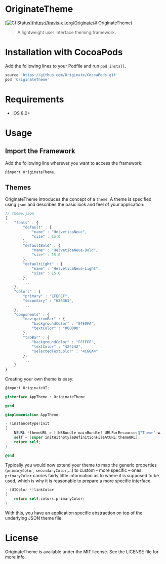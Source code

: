 # OriginateTheme
[![CI Status](http://img.shields.io/travis/Originate/OriginateUI.svg?style=flat)](https://travis-ci.org/Originate/# OriginateTheme)

> A lightweight user interface theming framework.

# Installation with CocoaPods
Add the following lines to your Podfile and run `pod install`.

```ruby
source 'https://github.com/Originate/CocoaPods.git'
pod 'OriginateTheme'
```

# Requirements
- iOS 8.0+

# Usage

## Import the Framework

Add the following line wherever you want to access the framework:
```objective-c
@import OriginateTheme;
```

## Themes

OriginateTheme introduces the concept of a `theme`. A theme is specified using `json` and describes the basic look and feel of your application:

```javascript
// Theme.json
{
    "fonts" : {
        "default" : {
            "name" : "HelveticaNeue",
            "size" : 15.0
        },
        "defaultBold" : {
            "name" : "HelveticaNeue-Bold",
            "size" : 15.0
        },
        "defaultLight" : {
            "name" : "HelveticaNeue-Light",
            "size" : 15.0
        },
        ...
    },
    "colors" : {
        "primary" : "EFEFEF",
        "secondary" : "636363",
        ...
    },
    "components" : {
        "navigationBar" : {
            "backgroundColor" : "84E0FA",
            "textColor" : "000000"
        },
        "tabBar" : {
            "backgroundColor" : "FFFFFF",
            "textColor" : "424242",
            "selectedTextColor" : "4C66A4"
        },
        ...
    }
}
```

Creating your own theme is easy:

```objective-c
@import OriginateUI;

@interface AppTheme : OriginateTheme

@end

@implementation AppTheme

- (instancetype)init
{
    NSURL *themeURL = [[NSBundle mainBundle] URLForResource:@"Theme" withExtension:@"json"];
    self = [super initWithStyleDefinitionFileAtURL:themeURL];
    return self;
}

@end
```

Typically you would now extend your theme to map the generic properties (`primaryColor`, `secondaryColor`,…) to custom - more specific – ones. `primaryColor` carries fairly little information as to where it is supposed to be used, which is why it is reasonable to prepare a more specific interface.

```objective-c
- (UIColor *)linkColor
{
    return self.colors.primaryColor;
}
```

With this, you have an application specific abstraction on top of the  underlying JSON theme file.

# License
OriginateTheme is available under the MIT license. See the LICENSE file for more info.
